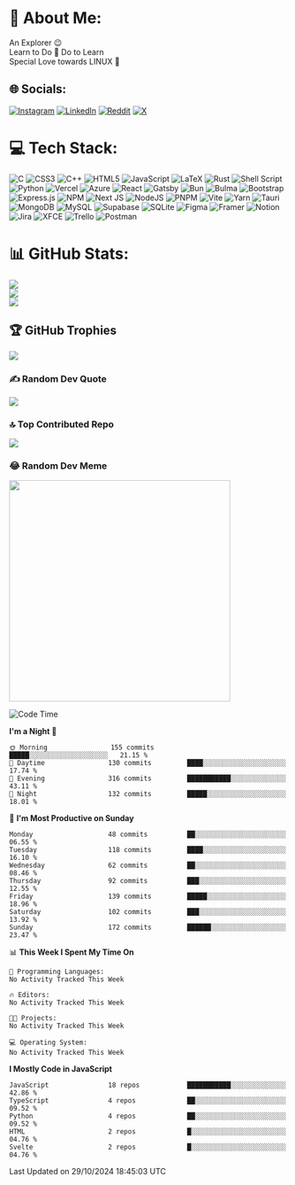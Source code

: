 


# 💫 About Me:
An Explorer 😉<br>Learn to Do 🔁 Do to Learn<br>Special Love towards LINUX 💝


## 🌐 Socials:
[![Instagram](https://img.shields.io/badge/Instagram-%23E4405F.svg?logo=Instagram&logoColor=white)](https://instagram.com/rex_incognito) [![LinkedIn](https://img.shields.io/badge/LinkedIn-%230077B5.svg?logo=linkedin&logoColor=white)](https://linkedin.com/in/nitprnv) [![Reddit](https://img.shields.io/badge/Reddit-%23FF4500.svg?logo=Reddit&logoColor=white)](https://reddit.com/user/winged_nemesis) [![X](https://img.shields.io/badge/X-black.svg?logo=X&logoColor=white)](https://x.com/nitprnv) 

# 💻 Tech Stack:
![C](https://img.shields.io/badge/c-%2300599C.svg?style=for-the-badge&logo=c&logoColor=white) ![CSS3](https://img.shields.io/badge/css3-%231572B6.svg?style=for-the-badge&logo=css3&logoColor=white) ![C++](https://img.shields.io/badge/c++-%2300599C.svg?style=for-the-badge&logo=c%2B%2B&logoColor=white) ![HTML5](https://img.shields.io/badge/html5-%23E34F26.svg?style=for-the-badge&logo=html5&logoColor=white) ![JavaScript](https://img.shields.io/badge/javascript-%23323330.svg?style=for-the-badge&logo=javascript&logoColor=%23F7DF1E) ![LaTeX](https://img.shields.io/badge/latex-%23008080.svg?style=for-the-badge&logo=latex&logoColor=white) ![Rust](https://img.shields.io/badge/rust-%23000000.svg?style=for-the-badge&logo=rust&logoColor=white) ![Shell Script](https://img.shields.io/badge/shell_script-%23121011.svg?style=for-the-badge&logo=gnu-bash&logoColor=white) ![Python](https://img.shields.io/badge/python-3670A0?style=for-the-badge&logo=python&logoColor=ffdd54) ![Vercel](https://img.shields.io/badge/vercel-%23000000.svg?style=for-the-badge&logo=vercel&logoColor=white) ![Azure](https://img.shields.io/badge/azure-%230072C6.svg?style=for-the-badge&logo=microsoftazure&logoColor=white) ![React](https://img.shields.io/badge/react-%2320232a.svg?style=for-the-badge&logo=react&logoColor=%2361DAFB) ![Gatsby](https://img.shields.io/badge/Gatsby-%23663399.svg?style=for-the-badge&logo=gatsby&logoColor=white) ![Bun](https://img.shields.io/badge/Bun-%23000000.svg?style=for-the-badge&logo=bun&logoColor=white) ![Bulma](https://img.shields.io/badge/bulma-00D0B1?style=for-the-badge&logo=bulma&logoColor=white) ![Bootstrap](https://img.shields.io/badge/bootstrap-%238511FA.svg?style=for-the-badge&logo=bootstrap&logoColor=white) ![Express.js](https://img.shields.io/badge/express.js-%23404d59.svg?style=for-the-badge&logo=express&logoColor=%2361DAFB) ![NPM](https://img.shields.io/badge/NPM-%23CB3837.svg?style=for-the-badge&logo=npm&logoColor=white) ![Next JS](https://img.shields.io/badge/Next-black?style=for-the-badge&logo=next.js&logoColor=white) ![NodeJS](https://img.shields.io/badge/node.js-6DA55F?style=for-the-badge&logo=node.js&logoColor=white) ![PNPM](https://img.shields.io/badge/pnpm-%234a4a4a.svg?style=for-the-badge&logo=pnpm&logoColor=f69220) ![Vite](https://img.shields.io/badge/vite-%23646CFF.svg?style=for-the-badge&logo=vite&logoColor=white) ![Yarn](https://img.shields.io/badge/yarn-%232C8EBB.svg?style=for-the-badge&logo=yarn&logoColor=white) ![Tauri](https://img.shields.io/badge/tauri-%2324C8DB.svg?style=for-the-badge&logo=tauri&logoColor=%23FFFFFF) ![MongoDB](https://img.shields.io/badge/MongoDB-%234ea94b.svg?style=for-the-badge&logo=mongodb&logoColor=white) ![MySQL](https://img.shields.io/badge/mysql-%2300000f.svg?style=for-the-badge&logo=mysql&logoColor=white) ![Supabase](https://img.shields.io/badge/Supabase-3ECF8E?style=for-the-badge&logo=supabase&logoColor=white) ![SQLite](https://img.shields.io/badge/sqlite-%2307405e.svg?style=for-the-badge&logo=sqlite&logoColor=white) ![Figma](https://img.shields.io/badge/figma-%23F24E1E.svg?style=for-the-badge&logo=figma&logoColor=white) ![Framer](https://img.shields.io/badge/Framer-black?style=for-the-badge&logo=framer&logoColor=blue) ![Notion](https://img.shields.io/badge/Notion-%23000000.svg?style=for-the-badge&logo=notion&logoColor=white) ![Jira](https://img.shields.io/badge/jira-%230A0FFF.svg?style=for-the-badge&logo=jira&logoColor=white) ![XFCE](https://img.shields.io/badge/XFCE-%232284F2.svg?style=for-the-badge&logo=xfce&logoColor=white) ![Trello](https://img.shields.io/badge/Trello-%23026AA7.svg?style=for-the-badge&logo=Trello&logoColor=white) ![Postman](https://img.shields.io/badge/Postman-FF6C37?style=for-the-badge&logo=postman&logoColor=white)
# 📊 GitHub Stats:
![](https://github-readme-stats.vercel.app/api?username=nitz-prnv&theme=buefy&hide_border=false&include_all_commits=false&count_private=false)<br/>
![](https://github-readme-streak-stats.herokuapp.com/?user=nitz-prnv&theme=buefy&hide_border=false)<br/>
![](https://github-readme-stats.vercel.app/api/top-langs/?username=nitz-prnv&theme=buefy&hide_border=false&include_all_commits=false&count_private=false&layout=compact)

## 🏆 GitHub Trophies
![](https://github-profile-trophy.vercel.app/?username=nitz-prnv&theme=discord&no-frame=false&no-bg=true&margin-w=4)

### ✍️ Random Dev Quote
![](https://quotes-github-readme.vercel.app/api?type=vetical&theme=radical)

### 🔝 Top Contributed Repo
![](https://github-contributor-stats.vercel.app/api?username=nitz-prnv&limit=5&theme=dark&combine_all_yearly_contributions=true)

### 😂 Random Dev Meme
<img src='https://randommeme-five.vercel.app/' style="height: 400px;"/>
 
 
<!--START_SECTION:waka-->
![Code Time](http://img.shields.io/badge/Code%20Time-172%20hrs%2050%20mins-blue)

**I'm a Night 🦉** 

```text
🌞 Morning                155 commits         █████░░░░░░░░░░░░░░░░░░░░   21.15 % 
🌆 Daytime                130 commits         ████░░░░░░░░░░░░░░░░░░░░░   17.74 % 
🌃 Evening                316 commits         ███████████░░░░░░░░░░░░░░   43.11 % 
🌙 Night                  132 commits         █████░░░░░░░░░░░░░░░░░░░░   18.01 % 
```
📅 **I'm Most Productive on Sunday** 

```text
Monday                   48 commits          ██░░░░░░░░░░░░░░░░░░░░░░░   06.55 % 
Tuesday                  118 commits         ████░░░░░░░░░░░░░░░░░░░░░   16.10 % 
Wednesday                62 commits          ██░░░░░░░░░░░░░░░░░░░░░░░   08.46 % 
Thursday                 92 commits          ███░░░░░░░░░░░░░░░░░░░░░░   12.55 % 
Friday                   139 commits         █████░░░░░░░░░░░░░░░░░░░░   18.96 % 
Saturday                 102 commits         ███░░░░░░░░░░░░░░░░░░░░░░   13.92 % 
Sunday                   172 commits         ██████░░░░░░░░░░░░░░░░░░░   23.47 % 
```


📊 **This Week I Spent My Time On** 

```text
💬 Programming Languages: 
No Activity Tracked This Week

🔥 Editors: 
No Activity Tracked This Week

🐱‍💻 Projects: 
No Activity Tracked This Week

💻 Operating System: 
No Activity Tracked This Week
```

**I Mostly Code in JavaScript** 

```text
JavaScript               18 repos            ███████████░░░░░░░░░░░░░░   42.86 % 
TypeScript               4 repos             ██░░░░░░░░░░░░░░░░░░░░░░░   09.52 % 
Python                   4 repos             ██░░░░░░░░░░░░░░░░░░░░░░░   09.52 % 
HTML                     2 repos             █░░░░░░░░░░░░░░░░░░░░░░░░   04.76 % 
Svelte                   2 repos             █░░░░░░░░░░░░░░░░░░░░░░░░   04.76 % 
```




 Last Updated on 29/10/2024 18:45:03 UTC
<!--END_SECTION:waka-->

